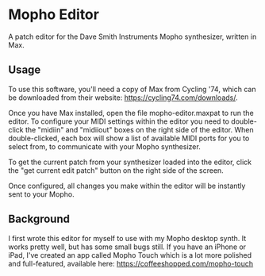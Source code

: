 # Mopho Editor

A patch editor for the Dave Smith Instruments Mopho synthesizer, written in Max.

## Usage

To use this software, you'll need a copy of Max from Cycling '74, which can be downloaded from their website: <a href="https://cycling74.com/downloads/">https://cycling74.com/downloads/</a>.

Once you have Max installed, open the file mopho-editor.maxpat to run the editor. To configure your MIDI settings within the editor you need to double-click the "midiin" and "midiiout" boxes on the right side of the editor. When double-clicked, each box will show a list of available MIDI ports for you to select from, to communicate with your Mopho synthesizer.

To get the current patch from your synthesizer loaded into the editor, click the "get current edit patch" button on the right side of the screen.

Once configured, all changes you make within the editor will be instantly sent to your Mopho.

## Background

I first wrote this editor for myself to use with my Mopho desktop synth. It works pretty well, but has some small bugs still. If you have an iPhone or iPad, I've created an app called Mopho Touch which is a lot more polished and full-featured, available here: <a href="https://coffeeshopped.com/mopho-touch">https://coffeeshopped.com/mopho-touch</a>